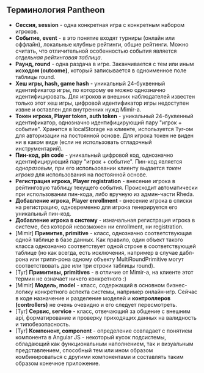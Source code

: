 ## Терминология Pantheon

- **Сессия, session** - одна конкретная игра с конкретным набором игроков.
- **Событие, event** - в это понятие входят турниры (онлайн или оффлайн), 
локальные клубные рейтинги, общие рейтинги. Можно считать, что отличительной
особенностью события является _отдельная рейтинговая таблица_.
- **Раунд, round** - одна раздача в игре. Заканчивается с тем или иным 
**исходом (outcome)**, который записывается в одноименное поле таблицы round.
- **Хеш игры, hash, game hash** - уникальный 24-буквенный идентификатор игры,
по которому ее можно однозначно идентифицировать. Для игроков и внешних наблюдателей
известен только этот хеш игры, цифровой идентификатор игры недоступен извне и
оставлен для внутренних нужд Mimir-а.
- **Токен игрока, Player token, auth token** - уникальный 24-буквенный идентификатор,
однозначно идентифицирующий пару "игрок + событие". Хранится в localStorage на
клиенте, используется Tyr-ом для авторизации на постоянной основе. Для игрока
токен не виден ни в каком виде (если не использовать отладочный инструментарий).
- **Пин-код, pin code** - уникальный цифровой код, однозначно идентифицирующий
пару "игрок + событие". Пин-код является _одноразовым_, при его использовании
клиенту выдается _токен игрока_ для использования на постоянной основе.
- **Регистрация игрока, Player registration** - внесение игрока в рейтинговую таблицу
текущего события. Происходит автоматически при использовании пин-кода, либо
вручную из админ-части Rheda.
- **Добавление игрока, Player enrollment** - внесение игрока в 
списки на регистрацию, одновременно для игрока генерируется его уникальный пин-код.
- **Добавление игрока в систему** - изначальная регистрация игрока в системе,
без которой невозможен ни enrollment, ни registration.
- [Mimir] **Примитив, primitive** - класс, однозначно соответствующая одной таблице
в базе данных. Как правило, один объект такого класса однозначно соответствует
одной строке в соответствующей таблице (но как всегда, есть исключения, например
в случае дабл-рона или трипл-рона одному объекту MultiRoundPrimitive могут 
соответствовать две или три строки таблицы round).
- [Tyr] **Примитивы, primitives** - в отличие от Mimir-а, на клиенте этот термин
не означает ничего конкретного :) 
- [Mimir] **Модель, model** - класс, содержащий в основном бизнес-логику конкретного
аспекта системы, например онлайн-игр. Сейчас в коде назначение и разделение моделей
и **контроллеров (controllers)** не очень очевидно и его следует пересмотреть.
- [Tyr] **Сервис, service** - класс, отвечающий за общение с внешним api, форматирование
и проверку приходящих данных на валидность и типобезопасность.
- [Tyr] **Компонент, component** - определение совпадает с понятием компонента в
Angular JS - некоторый кусок подсистемы, обладающий как функциональным наполнением,
так и визуальным представлением, способный тем или ином образом комбинироваться с
другими компонентами и составлять таким образом конечное приложение.